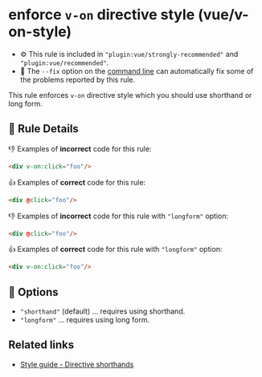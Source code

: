 # enforce `v-on` directive style (vue/v-on-style)

- :gear: This rule is included in `"plugin:vue/strongly-recommended"` and `"plugin:vue/recommended"`.
- :wrench: The `--fix` option on the [command line](https://eslint.org/docs/user-guide/command-line-interface#fixing-problems) can automatically fix some of the problems reported by this rule.

This rule enforces `v-on` directive style which you should use shorthand or long form.

## :book: Rule Details

:-1: Examples of **incorrect** code for this rule:

```html
<div v-on:click="foo"/>
```

:+1: Examples of **correct** code for this rule:

```html
<div @click="foo"/>
```

:-1: Examples of **incorrect** code for this rule with `"longform"` option:

```html
<div @click="foo"/>
```

:+1: Examples of **correct** code for this rule with `"longform"` option:

```html
<div v-on:click="foo"/>
```

## :wrench: Options

- `"shorthand"` (default) ... requires using shorthand.
- `"longform"` ... requires using long form.

## Related links

- [Style guide - Directive shorthands](https://vuejs.org/v2/style-guide/#Directive-shorthands-strongly-recommended)
